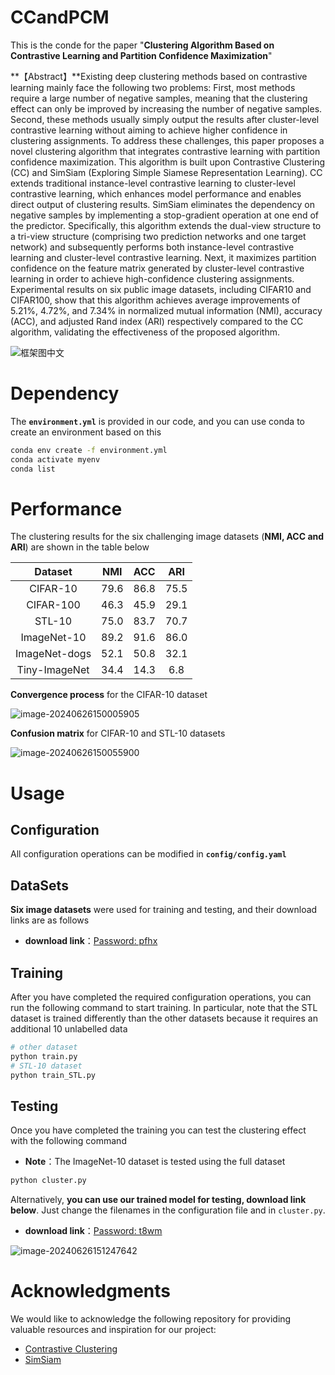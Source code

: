 # CCandPCM

This is the conde for the paper "**Clustering Algorithm Based on Contrastive Learning and Partition Confidence Maximization**"

**【Abstract】**Existing deep clustering methods based on contrastive learning mainly face the following two problems: First, most methods require a large number of negative samples, meaning that the clustering effect can only be improved by increasing the number of negative samples. Second, these methods usually simply output the results after cluster-level contrastive learning without aiming to achieve higher confidence in clustering assignments. To address these challenges, this paper proposes a novel clustering algorithm that integrates contrastive learning with partition confidence maximization. This algorithm is built upon Contrastive Clustering (CC) and SimSiam (Exploring Simple Siamese Representation Learning). CC extends traditional instance-level contrastive learning to cluster-level contrastive learning, which enhances model performance and enables direct output of clustering results. SimSiam eliminates the dependency on negative samples by implementing a stop-gradient operation at one end of the predictor. Specifically, this algorithm extends the dual-view structure to a tri-view structure (comprising two prediction networks and one target network) and subsequently performs both instance-level contrastive learning and cluster-level contrastive learning. Next, it maximizes partition confidence on the feature matrix generated by cluster-level contrastive learning in order to achieve high-confidence clustering assignments. Experimental results on six public image datasets, including CIFAR10 and CIFAR100, show that this algorithm achieves average improvements of 5.21%, 4.72%, and 7.34% in normalized mutual information (NMI), accuracy (ACC), and adjusted Rand index (ARI) respectively compared to the CC algorithm, validating the effectiveness of the proposed algorithm.



![框架图中文](D:\百度云同步\BaiduSyncdisk\论文\simsam2\图片\框架图中文.svg)

# Dependency



The **`environment.yml`** is provided in our code, and you can use conda to create an environment based on this



```bash
conda env create -f environment.yml
conda activate myenv
conda list
```



# Performance



The clustering results for the six challenging image datasets (**NMI, ACC and ARI**) are shown in the table below



|    Dataset    | NMI  | ACC  | ARI  |
| :-----------: | :--: | :--: | :--: |
|   CIFAR-10    | 79.6 | 86.8 | 75.5 |
|   CIFAR-100   | 46.3 | 45.9 | 29.1 |
|    STL-10     | 75.0 | 83.7 | 70.7 |
|  ImageNet-10  | 89.2 | 91.6 | 86.0 |
| ImageNet-dogs | 52.1 | 50.8 | 32.1 |
| Tiny-ImageNet | 34.4 | 14.3 | 6.8  |



**Convergence process** for the CIFAR-10 dataset



![image-20240626150005905](C:\Users\ZhangXing\AppData\Roaming\Typora\typora-user-images\image-20240626150005905.png)



**Confusion matrix** for CIFAR-10 and STL-10 datasets

![image-20240626150055900](C:\Users\ZhangXing\AppData\Roaming\Typora\typora-user-images\image-20240626150055900.png)



# Usage



## Configuration



All configuration operations can be modified in **`config/config.yaml`**



## DataSets

**Six image datasets** were used for training and testing, and their download links are as follows

- **download link**：[Password: pfhx](https://pan.baidu.com/s/18mN78NVzAz0bOraGWGQniQ?pwd=pfhx )





## Training



After you have completed the required configuration operations, you can run the following command to start training. In particular, note that the STL dataset is trained differently than the other datasets because it requires an additional 10 unlabelled data



```bash
# other dataset
python train.py
# STL-10 dataset
python train_STL.py
```



## Testing

Once you have completed the training you can test the clustering effect with the following command

- **Note**：The ImageNet-10 dataset is tested using the full dataset



```bash
python cluster.py
```







Alternatively, **you can use our trained model for testing, download link below**. Just change the filenames in the configuration file and in `cluster.py`.



- **download link**：[Password:  t8wm ](https://pan.baidu.com/s/1b-itQ32fcX21SwuXD6Xsjg?pwd=t8wm )





![image-20240626151247642](C:\Users\ZhangXing\AppData\Roaming\Typora\typora-user-images\image-20240626151247642.png)







# Acknowledgments



We would like to acknowledge the following repository for providing valuable resources and inspiration for our project:



- [Contrastive Clustering](https://github.com/Yunfan-Li/Contrastive-Clustering)
- [SimSiam](https://github.com/PatrickHua/SimSiam)











